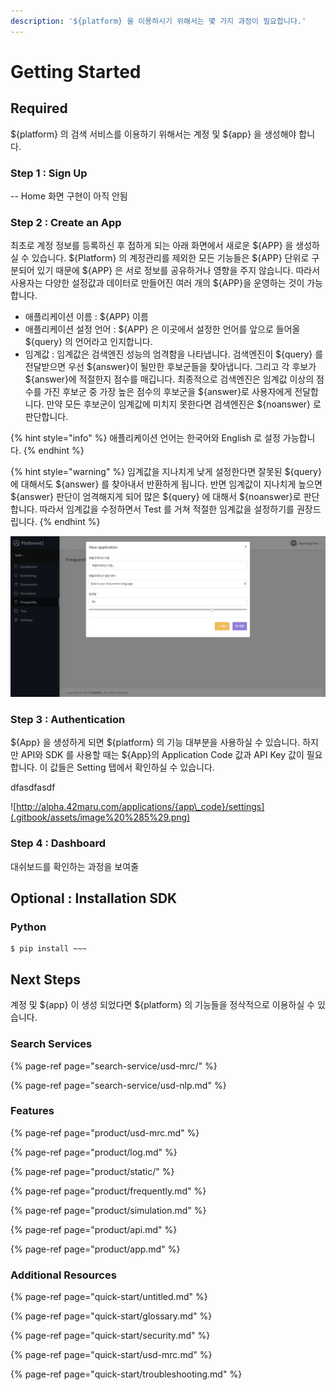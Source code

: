 ```yaml
---
description: '${platform} 을 이용하시기 위해서는 몇 가지 과정이 필요합니다.'
---
```


# Getting Started

## Required

${platform} 의 검색 서비스를 이용하기 위해서는 계정 및 ${app} 을 생성해야 합니다.

### Step 1 : Sign Up

-- Home 화면 구현이 아직 안됨

### Step 2 : Create an App

최초로 계정 정보를 등록하신 후 접하게 되는 아래 화면에서 새로운 ${APP} 을 생성하실 수 있습니다. ${Platform} 의 계정관리를 제외한 모든 기능들은 ${APP} 단위로 구분되어 있기 때문에 ${APP} 은 서로 정보를 공유하거나 영향을 주지 않습니다. 따라서 사용자는 다양한 설정값과 데이터로 만들어진 여러 개의 ${APP}을 운영하는 것이 가능합니다.

* 애플리케이션 이름 : ${APP} 이름
* 애플리케이션 설정 언어 : ${APP} 은 이곳에서 설정한 언어를 앞으로 들어올 ${query} 의 언어라고 인지합니다.
* 임계값 : 임계값은 검색엔진 성능의 엄격함을 나타냅니다. 검색엔진이 ${query} 를 전달받으면 우선 ${answer}이 될만한 후보군들을 찾아냅니다. 그리고 각 후보가 ${answer}에 적절한지 점수를 매깁니다. 최종적으로 검색엔진은 임계값 이상의 점수를 가진 후보군 중 가장 높은 점수의 후보군을  ${answer}로 사용자에게 전달합니다. 만약 모든 후보군이 임계값에 미치지 못한다면 검색엔진은 ${noanswer} 로 판단합니다.

{% hint style="info" %}
애플리케이션 언어는 한국어와 English 로 설정 가능합니다.
{% endhint %}

{% hint style="warning" %}
임계값을 지나치게 낮게 설정한다면 잘못된 ${query} 에 대해서도 ${answer} 를 찾아내서 반환하게 됩니다. 반면 임계값이 지나치게 높으면 ${answer} 판단이 엄격해지게 되어 많은 ${query} 에 대해서 ${noanswer}로 판단합니다. 따라서 임계값을 수정하면서 Test 를 거쳐 적절한 임계값을  설정하기를 권장드립니다. 
{% endhint %}

![](.gitbook/assets/image%20%2810%29.png)

### Step 3 : Authentication

${App} 을 생성하게 되면 ${platform} 의 기능 대부분을 사용하실 수 있습니다. 하지만 API와 SDK 를 사용할 때는 ${App}의 Application Code 값과 API Key 값이 필요합니다. 이 값들은 Setting 탭에서 확인하실 수 있습니다.

dfasdfasdf

![http://alpha.42maru.com/applications/{app\_code}/settings](.gitbook/assets/image%20%285%29.png)

### Step 4 : Dashboard

대쉬보드를 확인하는 과정을 보여줄 

## Optional : Installation SDK

### Python

```text
$ pip install ~~~
```

## Next Steps

계정 및 ${app} 이 생성 되었다면 ${platform} 의 기능들을 정삭적으로 이용하실 수 있습니다. 

### Search Services

{% page-ref page="search-service/usd-mrc/" %}

{% page-ref page="search-service/usd-nlp.md" %}



### Features

{% page-ref page="product/usd-mrc.md" %}

{% page-ref page="product/log.md" %}

{% page-ref page="product/static/" %}

{% page-ref page="product/frequently.md" %}

{% page-ref page="product/simulation.md" %}

{% page-ref page="product/api.md" %}

{% page-ref page="product/app.md" %}

### 

### Additional Resources

{% page-ref page="quick-start/untitled.md" %}

{% page-ref page="quick-start/glossary.md" %}

{% page-ref page="quick-start/security.md" %}

{% page-ref page="quick-start/usd-mrc.md" %}

{% page-ref page="quick-start/troubleshooting.md" %}


